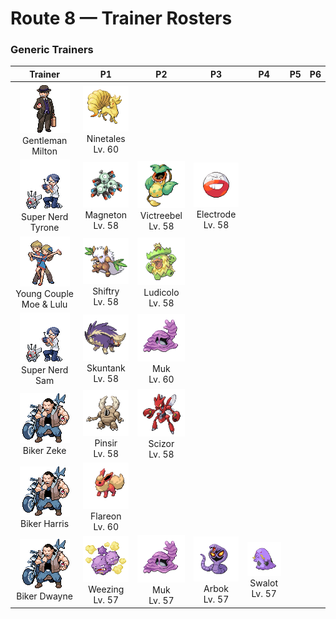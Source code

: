 # Route 8 — Trainer Rosters

### Generic Trainers

| Trainer | P1 | P2 | P3 | P4 | P5 | P6 |
|:-------:|:--:|:--:|:--:|:--:|:--:|:--:|
| ![Gentleman Milton](../../assets/trainers/gentleman.png "Gentleman Milton")<br>Gentleman Milton | ![Ninetales](../../assets/sprites/ninetales/front.gif "Ninetales")<br>Ninetales<br>Lv. 60 |
| ![Super Nerd Tyrone](../../assets/trainers/super_nerd.png "Super Nerd Tyrone")<br>Super Nerd Tyrone | ![Magneton](../../assets/sprites/magneton/front.gif "Magneton")<br>Magneton<br>Lv. 58 | ![Victreebel](../../assets/sprites/victreebel/front.gif "Victreebel")<br>Victreebel<br>Lv. 58 | ![Electrode](../../assets/sprites/electrode/front.gif "Electrode")<br>Electrode<br>Lv. 58 |
| ![Young Couple Moe & Lulu](../../assets/trainers/young_couple.png "Young Couple Moe & Lulu")<br>Young Couple Moe & Lulu | ![Shiftry](../../assets/sprites/shiftry/front.gif "Shiftry")<br>Shiftry<br>Lv. 58 | ![Ludicolo](../../assets/sprites/ludicolo/front.gif "Ludicolo")<br>Ludicolo<br>Lv. 58 |
| ![Super Nerd Sam](../../assets/trainers/super_nerd.png "Super Nerd Sam")<br>Super Nerd Sam | ![Skuntank](../../assets/sprites/skuntank/front.gif "Skuntank")<br>Skuntank<br>Lv. 58 | ![Muk](../../assets/sprites/muk/front.gif "Muk")<br>Muk<br>Lv. 60 |
| ![Biker Zeke](../../assets/trainers/biker.png "Biker Zeke")<br>Biker Zeke | ![Pinsir](../../assets/sprites/pinsir/front.gif "Pinsir")<br>Pinsir<br>Lv. 58 | ![Scizor](../../assets/sprites/scizor/front.gif "Scizor")<br>Scizor<br>Lv. 58 |
| ![Biker Harris](../../assets/trainers/biker.png "Biker Harris")<br>Biker Harris | ![Flareon](../../assets/sprites/flareon/front.gif "Flareon")<br>Flareon<br>Lv. 60 |
| ![Biker Dwayne](../../assets/trainers/biker.png "Biker Dwayne")<br>Biker Dwayne | ![Weezing](../../assets/sprites/weezing/front.gif "Weezing")<br>Weezing<br>Lv. 57 | ![Muk](../../assets/sprites/muk/front.gif "Muk")<br>Muk<br>Lv. 57 | ![Arbok](../../assets/sprites/arbok/front.gif "Arbok")<br>Arbok<br>Lv. 57 | ![Swalot](../../assets/sprites/swalot/front.gif "Swalot")<br>Swalot<br>Lv. 57 |

